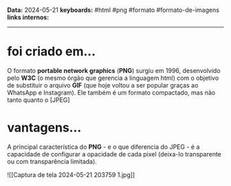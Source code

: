
**Data:** 2024-05-21
**keyboards:** #html #png #formato #formato-de-imagens 
**links internos:** 
___
# foi criado em...

O formato **portable network graphics** (**PNG**) surgiu em 1996, desenvolvido pelo **W3C** (o mesmo órgão que gerencia a linguagem html) com o objetivo de substituir o arquivo **GIF** (que hoje voltou a ser popular graças ao WhatsApp e Instagram). Ele também é um formato compactado, mas não tanto quanto o [JPEG]

# vantagens...

A principal característica do **PNG** - e o que diferencia do JPEG - é a capacidade de configurar a opacidade de cada pixel (deixa-lo transparente ou com transparência limitada).

![[Captura de tela 2024-05-21 203759 1.jpg]]
